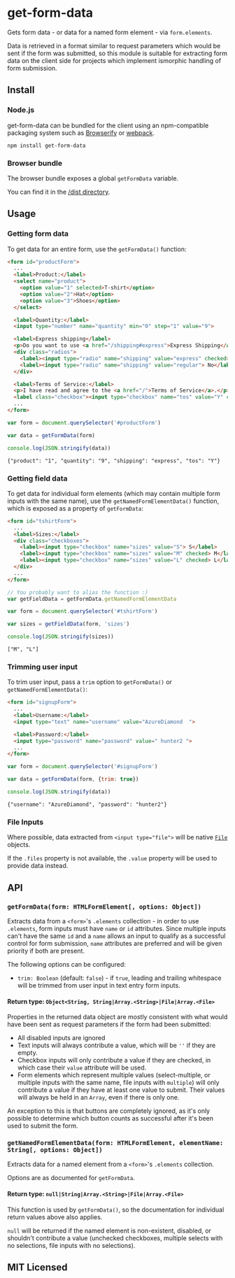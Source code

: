# get-form-data

Gets form data - or data for a named form element - via `form.elements`.

Data is retrieved in a format similar to request parameters which would be sent
if the form was submitted, so this module is suitable for extracting form data
on the client side for projects which implement ismorphic handling of form
submission.

## Install

### Node.js

get-form-data can be bundled for the client using an npm-compatible packaging
system such as [Browserify](http://browserify.org/) or
[webpack](http://webpack.github.io/).

```
npm install get-form-data
```

### Browser bundle

The browser bundle exposes a global `getFormData` variable.

You can find it in the [/dist directory](https://github.com/insin/get-form-data/tree/master/dist).

## Usage

### Getting form data

To get data for an entire form, use the `getFormData()` function:

```html
<form id="productForm">
  ...
  <label>Product:</label>
  <select name="product">
    <option value="1" selected>T-shirt</option>
    <option value="2">Hat</option>
    <option value="3">Shoes</option>
  </select>

  <label>Quantity:</label>
  <input type="number" name="quantity" min="0" step="1" value="9">

  <label>Express shipping</label>
  <p>Do you want to use <a href="/shipping#express">Express Shipping</a>?</p>
  <div class="radios">
    <label><input type="radio" name="shipping" value="express" checked> Yes</label>
    <label><input type="radio" name="shipping" value="regular"> No</label>
  </div>

  <label>Terms of Service:</label>
  <p>I have read and agree to the <a href="/">Terms of Service</a>.</p>
  <label class="checkbox"><input type="checkbox" name="tos" value="Y" checked> Yes</label>
  ...
</form>
```
```javascript
var form = document.querySelector('#productForm')

var data = getFormData(form)

console.log(JSON.stringify(data))
```
```
{"product": "1", "quantity": "9", "shipping": "express", "tos": "Y"}
```

### Getting field data

To get data for individual form elements (which may contain multiple form inputs
with the same name), use the `getNamedFormElementData()` function, which is
exposed as a property of `getFormData`:

```html
<form id="tshirtForm">
  ...
  <label>Sizes:</label>
  <div class="checkboxes">
    <label><input type="checkbox" name="sizes" value="S"> S</label>
    <label><input type="checkbox" name="sizes" value="M" checked> M</label>
    <label><input type="checkbox" name="sizes" value="L" checked> L</label>
  </div>
  ...
</form>
```
```javascript
// You probably want to alias the function :)
var getFieldData = getFormData.getNamedFormElementData

var form = document.querySelector('#tshirtForm')

var sizes = getFieldData(form, 'sizes')

console.log(JSON.stringify(sizes))
```
```
["M", "L"]
```

### Trimming user input

To trim user input, pass a `trim` option to `getFormData()` or
`getNamedFormElementData()`:

```html
<form id="signupForm">
  ...
  <label>Username:</label>
  <input type="text" name="username" value="AzureDiamond  ">

  <label>Password:</label>
  <input type="password" name="password" value=" hunter2 ">
  ...
</form>
```
```javascript
var form = document.querySelector('#signupForm')

var data = getFormData(form, {trim: true})

console.log(JSON.stringify(data))
```
```
{"username": "AzureDiamond", "password": "hunter2"}
```

### File Inputs

Where possible, data extracted from `<input type="file">` will be native
[`File`](https://developer.mozilla.org/en-US/docs/Web/API/File) objects.

If the `.files` property is not available, the `.value` property will be used to
provide data instead.

## API

### `getFormData(form: HTMLFormElement[, options: Object])`

Extracts data from a `<form>`'s `.elements` collection - in order to use
`.elements`, form inputs must have `name` or `id` attributes. Since multiple
inputs can't have the same `id` and a `name` allows an input to qualify as a
successful control for form submission, `name` attributes are preferred and will
be given priority if both are present.

The following options can be configured:

* `trim: Boolean` (default: `false`) - if `true`, leading and trailing
  whitespace will be trimmed from user input in text entry form inputs.

#### Return type: `Object<String, String|Array.<String>|File|Array.<File>`

Properties in the returned data object are mostly consistent with what would
have been sent as request parameters if the form had been submitted:

* All disabled inputs are ignored
* Text inputs will always contribute a value, which will be `''` if they are
  empty.
* Checkbox inputs will only contribute a value if they are checked, in which
  case their `value` attribute will be used.
* Form elements which represent multiple values (select-multiple, or multiple
  inputs with the same name, file inputs with `multiple`) will only contribute a
  value if they have at least one value to submit. Their values will always be
  held in an `Array`, even if there is only one.

An exception to this is that buttons are completely ignored, as it's only
possible to determine which button counts as successful after it's been used to
submit the form.

### `getNamedFormElementData(form: HTMLFormElement, elementName: String[, options: Object])`

Extracts data for a named element from a  `<form>`'s `.elements` collection.

Options are as documented for `getFormData`.

#### Return type: `null|String|Array.<String>|File|Array.<File>`

This function is used by `getFormData()`, so the documentation for individual
return values above also applies.

`null` will be returned if the named element is non-existent, disabled, or
shouldn't contribute a value (unchecked checkboxes, multiple selects with no
selections, file inputs with no selections).

## MIT Licensed